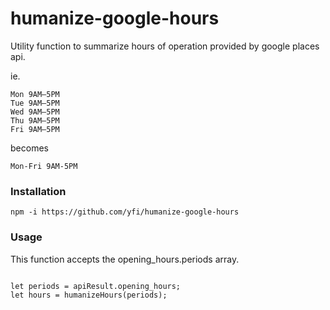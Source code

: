 # humanize-google-hours

Utility function to summarize hours of operation provided by google places api.

ie.
```
Mon 9AM–5PM
Tue 9AM–5PM
Wed 9AM–5PM
Thu 9AM–5PM
Fri 9AM–5PM
```
becomes
```
Mon-Fri 9AM-5PM
```

### Installation
```
npm -i https://github.com/yfi/humanize-google-hours
```

### Usage
This function accepts the opening_hours.periods array.

```

let periods = apiResult.opening_hours;
let hours = humanizeHours(periods);

```